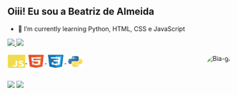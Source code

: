 ## Oiii! Eu sou a Beatriz de Almeida 

- 🌱 I’m currently learning Python, HTML, CSS e JavaScript

<div>
  <a href="https://github.com/B-e-a-t-r-i-z">
  <img height="170em" src="https://github-readme-stats.vercel.app/api?username=B-e-a-t-r-i-z&count_private=true&theme=jolly&include_all_commits=true"/>
  <img height="170em" src="https://github-readme-stats.vercel.app/api/top-langs/?username=B-e-a-t-r-i-z&layout=compact&theme=jolly&show_icons=true&include_all_commits=true&count_private=true"/>
</div>

<div style="display: inline_block"><br>
  <img align="center" alt="Bia-Js" height="30" width="40" src="https://raw.githubusercontent.com/devicons/devicon/master/icons/javascript/javascript-plain.svg">
  <img align="center" alt="Bia-HTML" height="30" width="40" src="https://raw.githubusercontent.com/devicons/devicon/master/icons/html5/html5-original.svg">
  <img align="center" alt="Bia-CSS" height="30" width="40" src="https://raw.githubusercontent.com/devicons/devicon/master/icons/css3/css3-original.svg">
  <img align="center" alt="Bia-Python" height="30" width="40" src="https://raw.githubusercontent.com/devicons/devicon/master/icons/python/python-original.svg">
  <img align="right" alt="Bia-gif" height="150" style="border-radius:50px;" src="https://cdn.discordapp.com/attachments/1067078676744781928/1067871361730625566/GIFPAL-20230125151805.gif">
</div>
  
  ##
 
<div> 
  <a href = "mailto:beatriz.almeida2001@gmail.com"><img src="https://img.shields.io/badge/Microsoft_Outlook-0078D4?style=for-the-badge&logo=microsoft-outlook&logoColor=white" target="_blank"></a>
  <a href="https://linkedin.com/in/beatriz-de-almeida-dev" target="_blank"><img src="https://img.shields.io/badge/-LinkedIn-%230077B5?style=for-the-badge&logo=linkedin&logoColor=white" target="_blank"></a>

